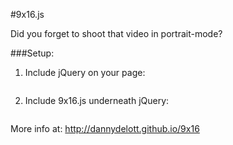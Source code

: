 #9x16.js

Did you forget to shoot that video in portrait-mode?

###Setup:

1. Include jQuery on your page: 

<pre><code><script src="https://code.jquery.com/jquery-2.1.3.min.js"></script></code></pre>

2. Include 9x16.js underneath jQuery: 
<pre><code><script src="http://dannydelott.github.io/9x16/javascripts/9x16.js"></script></code></pre>

More info at: http://dannydelott.github.io/9x16
